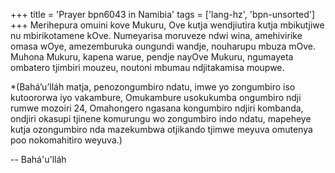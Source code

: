 +++
title = 'Prayer bpn6043 in Namibia'
tags = ['lang-hz', 'bpn-unsorted']
+++
Merihepura omuini kove Mukuru, Ove kutja wendjiutira kutja mbikutjiwe nu mbirikotamene kOve. Numeyarisa moruveze ndwi wina, amehivirike omasa wOye, amezemburuka oungundi wandje, nouharupu mbuza mOve. Muhona Mukuru, kapena warue, pendje nayOve Mukuru, ngumayeta ombatero tjimbiri mouzeu, noutoni mbumau ndjitakamisa moupwe.  

*(Bahá’u’lláh matja, penozongumbiro ndatu, imwe yo zongumbiro iso kutoororwa iyo vakambure, Omukambure usokukumba ongumbiro  ndji rumwe mozoiri 24, Omahongero ngasana kongumbiro ndjiri  kombanda, ondjiri okasupi tjinene komurungu wo zongumbiro indo ndatu, mapeheye kutja ozongumbiro nda mazekumbwa otjikando tjimwe meyuva omutenya poo nokomahitiro weyuva.)

-- Bahá'u'lláh
